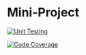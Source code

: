 # Mini-Project


[![Unit Testing](https://github.com/rohithakoduri/Mini-Project/actions/workflows/Unit_Testing.yml/badge.svg)](https://github.com/rohithakoduri/Mini-Project/actions/workflows/Unit_Testing.yml)

[![Code Coverage](https://github.com/rohithakoduri/Mini-Project/actions/workflows/code-coverage.yml)](https://github.com/rohithakoduri/Mini-Project/actions/workflows/code-coverage.yml)

